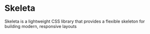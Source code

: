 # Skeleta
Skeleta is a lightweight CSS library that provides a flexible skeleton for building modern, responsive layouts
